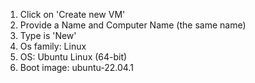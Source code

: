 1. Click on 'Create new VM'
2. Provide a Name and Computer Name (the same name)
3. Type is 'New'
4. Os family: Linux
5. OS: Ubuntu Linux (64-bit)
6. Boot image: ubuntu-22.04.1